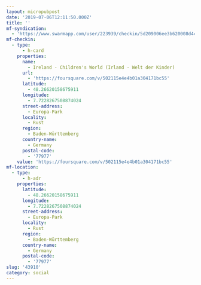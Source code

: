 ```yaml
---
layout: micropubpost
date: '2019-07-06T12:11:50.000Z'
title: ''
mf-syndication:
  - 'https://www.swarmapp.com/user/223939/checkin/5d209006ee3b620008d4c95c'
mf-checkin:
  - type:
      - h-card
    properties:
      name:
        - Ireland - Children's World (Irland - Welt der Kinder)
      url:
        - 'https://foursquare.com/v/502115e4e4b01a304171bc55'
      latitude:
        - 48.26620158675911
      longitude:
        - 7.7228267508874024
      street-address:
        - Europa-Park
      locality:
        - Rust
      region:
        - Baden-Württemberg
      country-name:
        - Germany
      postal-code:
        - '77977'
    value: 'https://foursquare.com/v/502115e4e4b01a304171bc55'
mf-location:
  - type:
      - h-adr
    properties:
      latitude:
        - 48.26620158675911
      longitude:
        - 7.7228267508874024
      street-address:
        - Europa-Park
      locality:
        - Rust
      region:
        - Baden-Württemberg
      country-name:
        - Germany
      postal-code:
        - '77977'
slug: '43910'
category: social
---
```

